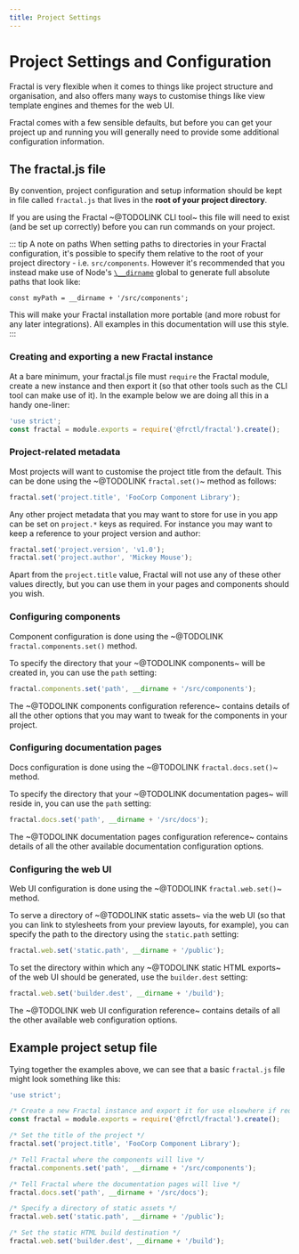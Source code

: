 ```yaml
---
title: Project Settings
---
```


# Project Settings and Configuration

Fractal is very flexible when it comes to things like project structure and organisation, and also offers many ways to customise things like view template engines and themes for the web UI.

Fractal comes with a few sensible defaults, but before you can get your project up and running you will generally need to provide some additional configuration information.

## The fractal.js file

By convention, project configuration and setup information should be kept in file called `fractal.js` that lives in the **root of your project directory**.

If you are using the Fractal ~@TODOLINK CLI tool~ this file will need to exist (and be set up correctly) before you can run commands on your project.

::: tip A note on paths
When setting paths to directories in your Fractal configuration, it's possible to specify them relative to the root of your project directory - i.e. `src/components`. However it's recommended that you instead make use of Node's [`\__dirname`](https://nodejs.org/docs/latest/api/globals.html#globals_dirname) global to generate full absolute paths that look like:

`const myPath = __dirname + '/src/components';`

This will make your Fractal installation more portable (and more robust for any later integrations). All examples in this documentation will use this style.
:::

### Creating and exporting a new Fractal instance

At a bare minimum, your fractal.js file must `require` the Fractal module, create a new instance and then export it (so that other tools such as the CLI tool can make use of it). In the example below we are doing all this in a handy one-liner:

```js
'use strict';
const fractal = module.exports = require('@frctl/fractal').create();
```

### Project-related metadata

Most projects will want to customise the project title from the default. This can be done using the  ~@TODOLINK `fractal.set()`~ method as follows:

```js
fractal.set('project.title', 'FooCorp Component Library');
```

Any other project metadata that you may want to store for use in you app can be set on `project.*` keys as required. For instance you may want to keep a reference to your project version and author:

```js
fractal.set('project.version', 'v1.0');
fractal.set('project.author', 'Mickey Mouse');
```

Apart from the `project.title` value, Fractal will not use any of these other values directly, but you can use them in your pages and components should you wish.

### Configuring components

Component configuration is done using the  ~@TODOLINK `fractal.components.set()` method.

To specify the directory that your  ~@TODOLINK components~ will be created in, you can use the `path` setting:

```js
fractal.components.set('path', __dirname + '/src/components');
```

The  ~@TODOLINK components configuration reference~ contains details of all the other  options that you may want to tweak for the components in your project.


### Configuring documentation pages

Docs configuration is done using the  ~@TODOLINK `fractal.docs.set()`~ method.

To specify the directory that your  ~@TODOLINK documentation pages~ will reside in, you can use the `path` setting:

```js
fractal.docs.set('path', __dirname + '/src/docs');
```

The  ~@TODOLINK documentation pages configuration reference~ contains details of all the other  available documentation configuration options.

### Configuring the web UI

Web UI configuration is done using the  ~@TODOLINK `fractal.web.set()`~ method.

To serve a directory of  ~@TODOLINK static assets~ via the web UI (so that you can link to stylesheets from your preview layouts, for example), you can specify the path to the directory using the `static.path` setting:

```js
fractal.web.set('static.path', __dirname + '/public');
```

To set the directory within which any  ~@TODOLINK static HTML exports~ of the web UI should be generated, use the `builder.dest` setting:

```js
fractal.web.set('builder.dest', __dirname + '/build');
```

The  ~@TODOLINK web UI configuration reference~ contains details of all the other available web configuration options.

## Example project setup file

Tying together the examples above, we can see that a basic `fractal.js` file might look something like this:

```js
'use strict';

/* Create a new Fractal instance and export it for use elsewhere if required */
const fractal = module.exports = require('@frctl/fractal').create();

/* Set the title of the project */
fractal.set('project.title', 'FooCorp Component Library');

/* Tell Fractal where the components will live */
fractal.components.set('path', __dirname + '/src/components');

/* Tell Fractal where the documentation pages will live */
fractal.docs.set('path', __dirname + '/src/docs');

/* Specify a directory of static assets */
fractal.web.set('static.path', __dirname + '/public');

/* Set the static HTML build destination */
fractal.web.set('builder.dest', __dirname + '/build');

```


<!-- ## Alternatives to using a fractal.js file for configuration

Whilst the standard fractal.js file works just fine, it's far from the only option. -->
